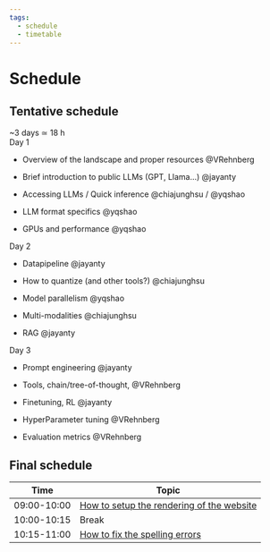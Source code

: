 ```yaml
---
tags:
  - schedule
  - timetable
---
```


# Schedule

## Tentative schedule

~3 days ≃ 18 h  
Day 1  

* Overview of the landscape and proper resources @VRehnberg  

* Brief introduction to public LLMs (GPT, Llama...) @jayanty  

* Accessing LLMs / Quick inference @chiajunghsu / @yqshao  

* LLM format specifics @yqshao  

* GPUs and performance @yqshao  

Day 2  

* Datapipeline @jayanty  

* How to quantize (and other tools?) @chiajunghsu  

* Model parallelism @yqshao  

* Multi-modalities @chiajunghsu  

* RAG @jayanty  

Day 3  

* Prompt engineering @jayanty  

* Tools, chain/tree-of-thought, @VRehnberg  

* Finetuning, RL @jayanty  

* HyperParameter tuning @VRehnberg  

* Evaluation metrics @VRehnberg  

## Final schedule

 Time       | Topic
------------|-----------------------------------------------------------------
09:00-10:00 | [How to setup the rendering of the website](day1/how_to_setup_website_rendering/README.md)
10:00-10:15 | Break
10:15-11:00 | [How to fix the spelling errors](day1/how_to_fix_spelling_errors/README.md)
